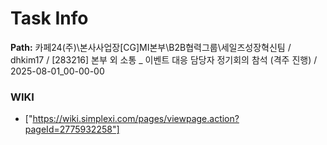 # Task Info

**Path:** 카페24(주)\본사사업장\[CG]MI본부\B2B협력그룹\세일즈성장혁신팀 / dhkim17 / [283216] 본부 외 소통 _ 이벤트 대응 담당자 정기회의 참석 (격주 진행) / 2025-08-01_00-00-00

### WIKI
- ["https://wiki.simplexi.com/pages/viewpage.action?pageId=2775932258"]

